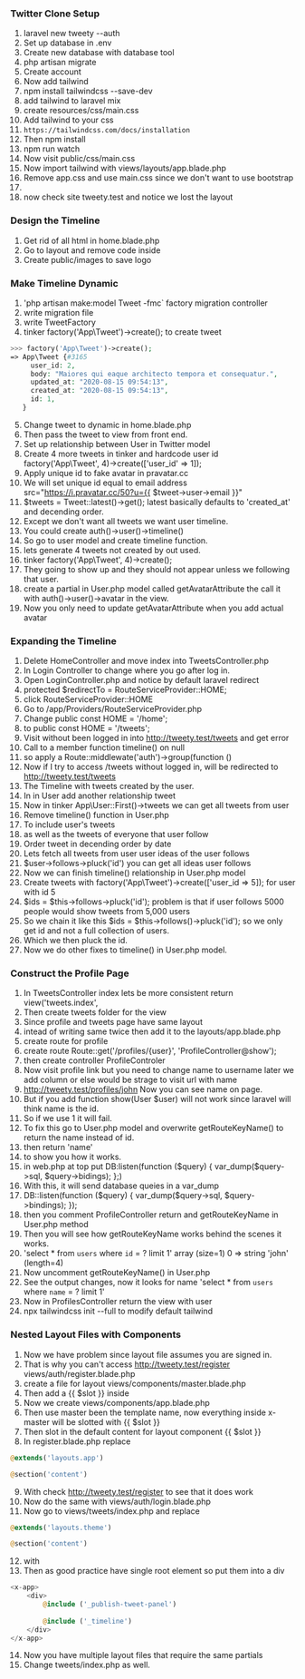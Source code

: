 ### Twitter Clone Setup
1. laravel new tweety --auth
2. Set up database in .env
3. Create new database with database tool
4. php artisan migrate
5. Create account
6. Now add tailwind
7. npm install tailwindcss --save-dev
8. add tailwind to laravel mix
9. create resources/css/main.css
10. Add tailwind to your css 
11. `https://tailwindcss.com/docs/installation`
12. Then npm install
13. npm run watch
14. Now visit public/css/main.css
15. Now import tailwind with views/layouts/app.blade.php
16. Remove app.css and use main.css since we don't want to use bootstrap
17. <link href="{{ asset('css/main.css') }}" rel="stylesheet">
18. now check site tweety.test and notice we lost the layout

### Design the Timeline
1. Get rid of all html in home.blade.php
2. Go to layout and remove code inside <div id="app">
3. Create public/images to save logo

### Make Timeline Dynamic
1. 'php artisan make:model Tweet -fmc` factory migration controller
2. write migration file
3. write TweetFactory
4. tinker factory('App\Tweet')->create(); to create tweet
```php
>>> factory('App\Tweet')->create();
=> App\Tweet {#3165
     user_id: 2,
     body: "Maiores qui eaque architecto tempora et consequatur.",
     updated_at: "2020-08-15 09:54:13",
     created_at: "2020-08-15 09:54:13",
     id: 1,
   }
```
5. Change tweet to dynamic in home.blade.php
6. Then pass the tweet to view from front end.
7. Set up relationship between User in Twitter model
8. Create 4 more tweets in tinker and hardcode user id factory('App\Tweet', 4)->create(['user_id' => 1]);
9. Apply unique id to fake avatar in pravatar.cc
10. We will set unique id equal to email address  src="https://i.pravatar.cc/50?u={{ $tweet->user->email }}" 
11. $tweets = Tweet::latest()->get(); latest basically defaults to 'created_at' and decending order.
12. Except we don't want all tweets we want user timeline.
13. You could create auth()->user()->timeline()
14. So go to user model and create timeline function.
15. lets generate 4 tweets not created by out used.
16. tinker  factory('App\Tweet', 4)->create();
17. They going to show up and they should not appear unless we following that user.
18. create a partial in User.php model called getAvatarAttribute the call it with auth()->user()->avatar in the view.
19. Now you only need to update getAvatarAttribute when you add actual avatar

### Expanding the Timeline
1. Delete HomeController and move index into TweetsController.php
2. In Login Controller to change where you go after log in.
3. Open LoginController.php and notice by default laravel redirect
4. protected $redirectTo = RouteServiceProvider::HOME;
5. click RouteServiceProvider::HOME
6. Go to /app/Providers/RouteServiceProvider.php
7. Change     public const HOME = '/home';
8. to public const HOME = '/tweets';
9. Visit without been logged in into http://tweety.test/tweets and get error
10. Call to a member function timeline() on null
11. so apply a Route::middlewate('auth')->group(function ()
12. Now if  I try to access /tweets without logged in, will be redirected to http://tweety.test/tweets
13. The Timeline with tweets created by the user.
14. In in User add another relationship tweet
15. Now in tinker App\User::First()->tweets we can get all tweets from user
16. Remove timeline() function in User.php
17. To include user's tweets
18. as well as the tweets of everyone that user follow
19. Order tweet in decending order by date
20.  Lets fetch all tweets from user user ideas of the user follows
21.  $user->follows->pluck('id') you can get all ideas user follows
22.  Now we can finish timeline() relationship in User.php model
23.  Create tweets with factory('App\Tweet')->create(['user_id => 5]); for user with id 5
24.  $ids = $this->follows->pluck('id'); problem is that if user follows 5000 people would show tweets from 5,000 users
25.  So we chain it like this  $ids = $this->follows()->pluck('id'); so we only get id and not a full collection of users.
26.  Which we then pluck the id.
27.  Now we do other fixes to timeline() in User.php model.

### Construct the Profile Page
1. In TweetsController index lets be more consistent    return view('tweets.index',
2. Then create tweets folder for the view
3. Since profile and tweets page have same layout
4. intead of writing same twice then add it to the layouts/app.blade.php
5. create route for profile
6. create route Route::get('/profiles/{user}', 'ProfileController@show');
7. then create controller ProfileControler
8. Now visit profile link but you need to change name to username later we add column or else would be strage to visit url with name
9. http://tweety.test/profiles/john Now you can see name on page.
10. But if you add function show(User $user) will not work since laravel will think name is the id.
11. So if we use 1 it will fail.
12. To fix this go to User.php model and overwrite getRouteKeyName() to return the name instead of id.
13. then return 'name'
14. to show you how it works.
15. in web.php at top put DB:listen(function ($query) { var_dump($query->sql, $query->bidings); };)
16. With this, it will send database queies in a var_dump
17. DB::listen(function ($query) { var_dump($query->sql, $query->bindings); });
18. then you comment ProfileController return and getRouteKeyName in User.php method
19. Then you will see how getRouteKeyName works behind the scenes it works.
20. 'select * from `users` where `id` = ? limit 1' array (size=1) 0 => string 'john' (length=4)
21. Now uncomment getRouteKeyName() in User.php
22. See the output changes, now it looks for name  'select * from `users` where `name` = ? limit 1'
23. Now in ProfilesController return the view with user
24. npx tailwindcss init --full to modify default tailwind

### Nested Layout Files with Components
1. Now we have problem since layout file assumes you are signed in.
2. That is why you can't access http://tweety.test/register views/auth/register.blade.php
3. create a file for layout views/components/master.blade.php
4. Then add a {{ $slot }} inside
5. Now we create views/components/app.blade.php
6. Then use <x-master> master been the template name, now everything inside x-master will be slotted with {{ $slot }}
7. Then slot in the default content for layout component {{ $slot }}
8. In register.blade.php replace
```php
@extends('layouts.app')

@section('content')
```
9. With <x-master></x-master> check http://tweety.test/register to see that it does work
10. Now do the same with views/auth/login.blade.php
11. Now go to views/tweets/index.php and replace
```php
@extends('layouts.theme')

@section('content')
```
12. with <x-app></x-app>
13. Then as good practice have single root element so put them into a div
```php
<x-app>
    <div>
        @include ('_publish-tweet-panel')
        
        @include ('_timeline')
    </div>
</x-app>
```
14. Now you have multiple layout files that require the same partials
15. Change tweets/index.php as well.















